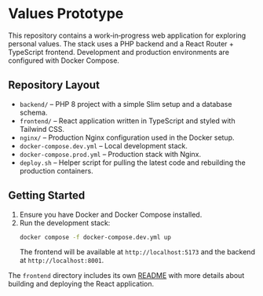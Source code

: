 # Values Prototype

This repository contains a work‑in‑progress web application for exploring
personal values. The stack uses a PHP backend and a React Router + TypeScript
frontend. Development and production environments are configured with Docker
Compose.

## Repository Layout
- `backend/` – PHP 8 project with a simple Slim setup and a database schema.
- `frontend/` – React application written in TypeScript and styled with
  Tailwind CSS.
- `nginx/` – Production Nginx configuration used in the Docker setup.
- `docker-compose.dev.yml` – Local development stack.
- `docker-compose.prod.yml` – Production stack with Nginx.
- `deploy.sh` – Helper script for pulling the latest code and rebuilding the
  production containers.

## Getting Started
1. Ensure you have Docker and Docker Compose installed.
2. Run the development stack:
   ```bash
   docker compose -f docker-compose.dev.yml up
   ```
   The frontend will be available at `http://localhost:5173` and the backend at
   `http://localhost:8001`.

The `frontend` directory includes its own [README](frontend/README.md) with
more details about building and deploying the React application.
